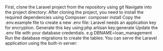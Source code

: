 First, clone the Laravel project from the repository using git
Navigate into the project directory:
After cloning the project, you need to install the required dependencies using Composer: composer install
Copy the .env.example file to create a new .env file:
Laravel needs an application key for encryption. Generate this key using:php artisan key:generate
Update the .env file with your database credentials. e.g DBNAME=loan_management
Run the database migrations to create the tables:
You can serve the Laravel application using the built-in server:
